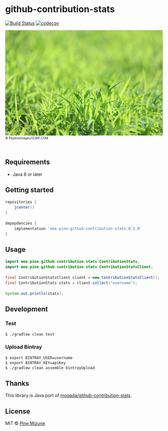# github-contribution-stats

[![Build Status](https://travis-ci.com/pine/github-contribution-stats.svg?branch=master)](https://travis-ci.com/pine/github-contribution-stats)
[![codecov](https://codecov.io/gh/pine/github-contribution-stats/branch/master/graph/badge.svg)](https://codecov.io/gh/pine/github-contribution-stats)

![](grasses.jpg)<br>
<sup><sup>&copy; PaylessImages/123RF.COM</sup></sup>
<br>
<br>

## Requirements

- Java 8 or later

## Getting started

```gradle
repositories {
    jcenter()
}

depepdencies {
    implementation 'moe.pine:github-contribution-stats:0.1.0'
}
```

## Usage

```java
import moe.pine.github.contribution.stats.ContributionStats;
import moe.pine.github.contribution.stats.ContributionStatsClient;

final ContributionStatsClient client = new ContributionStatsClient();
final ContributionStats stats = client.collect("username");

System.out.println(stats);
```

## Development
### Test

```
$ ./gradlew clean test
```

### Upload Bintray

```
$ export BINTRAY_USER=username
$ export BINTRAY_KEY=apiKey
$ ./gradlew clean assemble bintrayUpload
```

## Thanks
This library is Java port of [moqada/github-contribution-stats](https://github.com/moqada/github-contribution-stats).

## License
MIT &copy; [Pine Mizune](https://profile.pine.moe)

